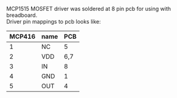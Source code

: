 MCP1515 MOSFET driver was soldered at 8 pin pcb for using with breadboard.  
Driver pin mappings to pcb looks like:

| MCP416 | name | PCB |
|--------|------|-----|
| 1      | NC   | 5   |
| 2      | VDD  | 6,7 |
| 3      | IN   | 8   |
| 4      | GND  | 1   |
| 5      | OUT  | 4   |
